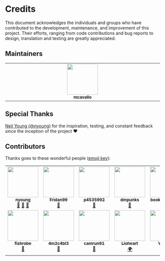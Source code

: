 # Credits

This document acknowledges the individuals and groups who have contributed to the development, maintenance, and improvement of this project. Their efforts, ranging from code contributions and bug reports to design, translation and testing are greatly appreciated.

## Maintainers

<table>
  <tbody>
    <tr>
      <td align="center" valign="top" width="20%"><a href="https://github.com/mcavallo"><img src="https://avatars.githubusercontent.com/u/697518?v=4" width="100px;" alt=""/><br /><sub><b>mcavallo</b></sub></a></td>
    </tr>
  </tbody>
</table>

## Special Thanks

[Neil Young (@nyoung)](https://github.com/nyoung) for the inspiration, testing, and constant feedback since the inception of the project ❤️

## Contributors

Thanks goes to these wonderful people ([emoji key](https://allcontributors.org/docs/en/emoji-key)):

<!-- ALL-CONTRIBUTORS-LIST:START - Do not remove or modify this section -->
<!-- prettier-ignore-start -->
<!-- markdownlint-disable -->
<table>
  <tbody>
    <tr>
      <td align="center" valign="top" width="20%"><a href="https://github.com/nyoung"><img src="https://avatars.githubusercontent.com/u/4152009?v=4" width="100px;" alt=""/><br /><sub><b>nyoung</b></sub></a><br /><a href="#ideas-nyoung" title="Ideas, Planning, & Feedback">🤔</a> <a href="#data-nyoung" title="Data">🔣</a> <a href="#testing-nyoung" title="QA/Testing">🧪</a></td>
      <td align="center" valign="top" width="20%"><a href="https://github.com/Fridan99"><img src="https://avatars.githubusercontent.com/u/86131373?v=4" width="100px;" alt=""/><br /><sub><b>Fridan99</b></sub></a><br /><a href="https://github.com/mcavallo/foundry-vtt-random-target/issues?q=author%3AFridan99" title="Bug reports">🐛</a></td>
      <td align="center" valign="top" width="20%"><a href="https://github.com/p4535992"><img src="https://avatars.githubusercontent.com/u/5201916?v=4" width="100px;" alt=""/><br /><sub><b>p4535992</b></sub></a><br /><a href="#ideas-p4535992" title="Ideas, Planning, & Feedback">🤔</a></td>
      <td align="center" valign="top" width="20%"><a href="https://github.com/dmpunks"><img src="https://avatars.githubusercontent.com/u/1963509?v=4" width="100px;" alt=""/><br /><sub><b>dmpunks</b></sub></a><br /><a href="https://github.com/mcavallo/foundry-vtt-random-target/issues?q=author%3Admpunks" title="Bug reports">🐛</a></td>
      <td align="center" valign="top" width="20%"><a href="https://github.com/bookwyrm-val"><img src="https://avatars.githubusercontent.com/u/66767292?v=4" width="100px;" alt=""/><br /><sub><b>bookwyrm-val</b></sub></a><br /><a href="https://github.com/mcavallo/foundry-vtt-random-target/issues?q=author%3Abookwyrm-val" title="Bug reports">🐛</a></td>
    </tr>
    <tr>
      <td align="center" valign="top" width="20%"><a href="https://github.com/fishrobe"><img src="https://avatars.githubusercontent.com/u/50474856?v=4" width="100px;" alt=""/><br /><sub><b>fishrobe</b></sub></a><br /><a href="https://github.com/mcavallo/foundry-vtt-random-target/issues?q=author%3Afishrobe" title="Bug reports">🐛</a></td>
      <td align="center" valign="top" width="20%"><a href="https://github.com/4m2c4bl3"><img src="https://avatars.githubusercontent.com/u/9441719?v=4" width="100px;" alt=""/><br /><sub><b>4m2c4bl3</b></sub></a><br /><a href="#ideas-4m2c4bl3" title="Ideas, Planning, & Feedback">🤔</a></td>
      <td align="center" valign="top" width="20%"><a href="https://cameronandmadalyn.com/"><img src="https://avatars.githubusercontent.com/u/16566029?v=4" width="100px;" alt=""/><br /><sub><b>camrun91</b></sub></a><br /><a href="https://github.com/mcavallo/foundry-vtt-random-target/issues?q=author%3Acamrun91" title="Bug reports">🐛</a></td>
      <td align="center" valign="top" width="20%"><a href="https://github.com/Lioheart"><img src="https://avatars.githubusercontent.com/u/39154364?v=4" width="100px;" alt=""/><br /><sub><b>Lioheart</b></sub></a><br /><a href="#translation-Lioheart" title="Translation">🌍</a></td>
      <td align="center" valign="top" width="20%"><a href="https://github.com/Yasnen"><img src="https://avatars.githubusercontent.com/u/46295990?v=4" width="100px;" alt=""/><br /><sub><b>Yasnen</b></sub></a><br /><a href="#translation-Yasnen" title="Translation">🌍</a> <a href="#ideas-Yasnen" title="Ideas, Planning, & Feedback">🤔</a></td>
    </tr>
  </tbody>
</table>

<!-- markdownlint-restore -->
<!-- prettier-ignore-end -->

<!-- ALL-CONTRIBUTORS-LIST:END -->

